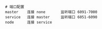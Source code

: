 ﻿```shell script
# 端口配置
master    连接 none       监听端口 6091-7000
service   连接 master     监听端口 6051-6090 
node      连接 service 
```